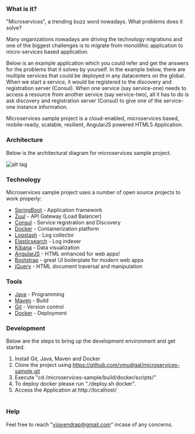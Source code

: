 ### What is it?

"Microservices", a trending buzz word nowadays. What problems does it solve?

Many organizations nowadays are driving the technology migrations and one of the biggest challenges is to migrate from monolithic application to micro-services based application.

Below is an example application which you could refer and get the answers for the problems that it solves by yourself. In the example below, there are multiple services that could be deployed in any datacenters on the global. When we start a service, it would be registered to the discovery and registration server (Consul). When one service (say service-one) needs to access a resource from another service (say service-two), all it has to do is ask discovery and registration server (Consul) to give one of the service-one instance information.

Microservices sample project is a cloud-enabled, microservices based, mobile-ready, scalable, resilient, AngularJS powered HTML5 Application.

### Architecture

Below is the architectural diagram for microservices sample project.

![alt tag](https://raw.githubusercontent.com/vmudigal/microservices-sample/version-two/documents/Architectue.jpg)

### Technology

Microservices sample project uses a number of open source projects to work properly:

* [SpringBoot] - Application framework
* [Zuul] - API Gateway (Load Balancer)
* [Consul] - Service registration and Discovery
* [Docker] - Containerization platform
* [Logstash] - Log collector
* [Elasticsearch] - Log indexer
* [Kibana] - Data visualization
* [AngularJS] - HTML enhanced for web apps!
* [Bootstrap] - great UI boilerplate for modern web apps
* [jQuery] - HTML document traversal and manipulation

### Tools

* [Java] - Programming
* [Maven] - Build
* [Git] - Version control
* [Docker] - Deployment

### Development

Below are the steps to bring up the development environment and get started.

1) Install Git, Java, Maven and Docker</br>
2) Clone the project using https://github.com/vmudigal/microservices-sample.git</br>
3) Execute "cd /microservices-sample/build/docker/scripts/"</br>
4) To deploy docker please run "./deploy.sh docker".</br>
5) Access the Application at http://localhost/</br></br>

### Help

Feel free to reach "vijayendrap@gmail.com" incase of any concerns.

[//]: # (These are reference links used in the body of this note and get stripped out when the markdown processor does its job.)

   [Bootstrap]: <http://twitter.github.com/bootstrap/>
   [jQuery]: <http://jquery.com>
   [AngularJS]: <http://angularjs.org>
   [SpringBoot]: <https://projects.spring.io/spring-boot/>
   [Consul]: <https://www.consul.io>
   [Docker]: <https://www.docker.com>
   [Zuul]: <https://github.com/Netflix/zuul/wiki>
   [Kitematic]: <https://kitematic.com>
   [Maven]: <https://maven.apache.org>
   [MySQL]: <https://www.mysql.com>
   [Git]: <https://git-scm.com>
   [Java]: <https://go.java>
   [Logstash]: <https://www.elastic.co/products/logstash>
   [Elasticsearch]: <https://www.elastic.co/products/elasticsearch>
   [Kibana]: <https://www.elastic.co/products/kibana>
   
